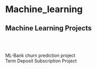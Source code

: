 # Machine_learning

<h2> Machine Learning Projects </h2> <br> <br>

ML-Bank churn prediction project <br> Term Deposit Subscription Project <br>
